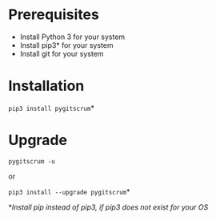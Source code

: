 # Prerequisites

- Install Python 3 for your system
- Install pip3* for your system
- Install git for your system

# Installation

``pip3 install pygitscrum``*

# Upgrade

``pygitscrum -u``

or

``pip3 install --upgrade pygitscrum``*


*_Install pip instead of pip3, if pip3 does not exist for your OS_
